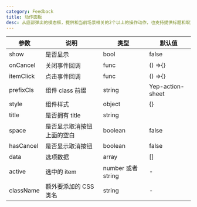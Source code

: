 ```yaml
---
category: Feedback
title: 动作面板
desc: 从底部弹出的模态框，提供和当前场景相关的2个以上的操作动作，也支持提供标题和取消按钮，内置固定的展示样式，不支持特别灵活的定制。
---
```


<DEMO>

| 参数      | 说明                       | 类型               | 默认值           |
| --------- | -------------------------- | ------------------ | ---------------- |
| show      | 是否显示                   | bool               | false            |
| onCancel  | 关闭事件回调               | func               | () =>{}          |
| itemClick | 点击事件回调               | func               | () =>{}          |
| prefixCls | 组件 class 前缀            | string             | Yep-action-sheet |
| style     | 组件样式                   | object             | {}               |
| title     | 是否拥有 title             | string             |
| space     | 是否显示取消按钮上面的空白 | boolean            | false            |
| hasCancel | 是否显示取消按钮           | boolean            | false            |
| data      | 选项数据                   | array              | []               |
| active    | 选中的 item                | number 或者 string | -                |
| className | 额外要添加的 CSS 类名      | string             | -                |
